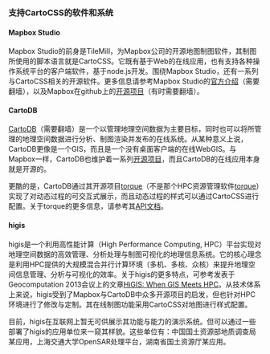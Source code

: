 ### 支持CartoCSS的软件和系统

#### Mapbox Studio

Mapbox Studio的前身是TileMill，为Mapbox公司的开源地图制图软件，其制图所使用的脚本语言就是CartoCSS。它既有基于Web的在线应用，也有支持各种操作系统平台的客户端软件，基于node.js开发。围绕Mapbox Studio，还有一系列与CartoCSS相关的开源软件。更多信息请参考Mapbox Studio的[官方介绍](https://www.mapbox.com/mapbox-studio)（需要翻墙），以及Mapbox在github上的[开源项目](https://github.com/mapbox)（有时需要翻墙）。

#### CartoDB

[CartoDB](http://cartodb.com/)（需要翻墙）是一个以管理地理空间数据为主要目标，同时也可以将所管理的地理空间数据进行分析、制图渲染并发布的在线系统。从某种意义上说，CartoDB更像是一个GIS，而且是一个没有桌面客户端的在线WebGIS。与Mapbox一样，CartoDB也维护着一系列[开源项目](https://github.com/CartoDB)，而且CartoDB的在线应用本身就是开源的。

更酷的是，CartoDB通过其开源项目[torque](https://github.com/CartoDB/torque)（不是那个HPC资源管理软件[torque](http://www.adaptivecomputing.com/products/open-source/torque/)）实现了对动态过程的可交互式展示，而且动态过程的样式可以通过CartoCSS进行配置。关于torque的更多信息，请参考其[API文档](https://github.com/CartoDB/torque/blob/master/doc/API.md)。

#### higis

higis是一个利用高性能计算（High Performance Computing, HPC）平台实现对地理空间数据的高效管理、分析处理与制图可视化的地理信息系统。它的核心理念是利用HPC提供的大规模混合并行计算环境（多机、多核、众核）来提升地理空间信息管理、分析与可视化的效率。关于higis的更多特点，可参考发表于Geocomputation 2013会议上的文章[HiGIS: When GIS Meets HPC](http://www.geocomputation.org/2013/papers/26.pdf)。从技术体系上来说，higis受到了Mapbox与CartoDB中众多开源项目的启发，但也针对HPC环境进行了修改与定制。其在线制图功能采用CartoCSS对地图进行样式配置。

目前，higis在互联网上暂无可供展示其功能与能力的演示系统。但可以通过一些部署了higis的应用单位来一窥其样貌。这些单位有：中国国土资源部地质调查局某应用，上海交通大学OpenSAR处理平台，湖南省国土资源厅某应用。